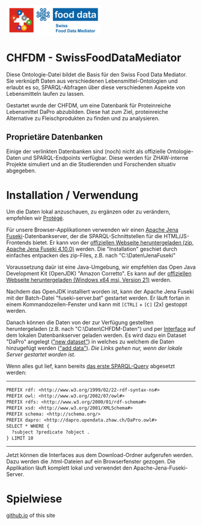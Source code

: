<img src="food-data-submarke_kombi.png" width="50%" alt="Logo">

# CHFDM - SwissFoodDataMediator

Diese Ontologie-Datei bildet die Basis für den Swiss Food Data Mediator. Sie verknüpft Daten aus verschiedenen Lebensmittel-Ontologien und erlaubt es so, SPARQL-Abfragen über diese verschiedenen Aspekte von Lebensmitteln laufen zu lassen.  

Gestartet wurde der CHFDM, um eine Datenbank für Proteinreiche Lebensmittel DaPro abzubilden. Diese hat zum Ziel, proteinreiche Alternative zu Fleischprodukten zu finden und zu analysieren.  

## Proprietäre Datenbanken

Einige der verlinkten Datenbanken sind (noch) nicht als offizielle Ontologie-Daten und SPARQL-Endpoints verfügbar. Diese werden für ZHAW-interne Projekte simuliert und an die Studierenden und Forschenden situativ abgegeben.  

# Installation / Verwendung

Um die Daten lokal anzuschauen, zu ergänzen oder zu verändern, empfehlen wir [Protégé](https://protege.stanford.edu/).  

Für unsere Browser-Applikationen verwenden wir einen [Apache Jena Fuseki](https://jena.apache.org/documentation/fuseki2/)-Datenbankserver, der die SPARQL-Schnittstellen für die HTML/JS-Frontends bietet. Er kann von der [offiziellen Webseite heruntergeladen (zip, Apache Jena Fuseki 4.10.0)](https://dlcdn.apache.org/jena/binaries/apache-jena-fuseki-4.10.0.zip) werden. Die "Installation" geschiet durch einfaches entpacken des zip-Files, z.B. nach "C:\Daten\JenaFuseki\"   

Voraussetzung daür ist eine Java-Umgebung, wir empfehlen das Open Java Development Kit (OpenJDK) "Amazon Corretto". Es kann auf der [offiziellen Webseite heruntergeladen (Windows x64 msi, Version 21)](https://corretto.aws/downloads/latest/amazon-corretto-21-x64-windows-jdk.msi) werden.  

Nachdem das OpenJDK installiert worden ist, kann der Apache Jena Fuseki mit der Batch-Datei "fuseki-server.bat" gestartet werden. Er läuft fortan in einem Kommandozeilen-Fenster und kann mit ``[CTRL]`` + ``[C]`` (2x) gestoppt werden.  

Danach können die Daten von der zur Verfügung gestellten heruntergeladen (z.B. nach "C:\Daten\CHFDM-Daten\") und per [Interface](http://localhost:3030/#/) auf dem lokalen Datenbankserver geladen werden. Es wird dazu ein Dataset "DaPro" angelegt (["new dataset"](http://localhost:3030/#/manage/new)) in welches zu welchem die Daten hinzugefügt werden (["add data"](http://localhost:3030/#/dataset/DaPro/upload)). *Die Links gehen nur, wenn der lokale Server gestartet worden ist.*  

Wenn alles gut lief, kann bereits [das erste SPARQL-Query](http://localhost:3030/#/dataset/DaPro/query) abgesetzt werden:  

---  
    PREFIX rdf: <http://www.w3.org/1999/02/22-rdf-syntax-ns#>  
    PREFIX owl: <http://www.w3.org/2002/07/owl#>  
    PREFIX rdfs: <http://www.w3.org/2000/01/rdf-schema#>  
    PREFIX xsd: <http://www.w3.org/2001/XMLSchema#>  
    PREFIX schema: <http://schema.org/>  
    PREFIX dapro: <http://dapro.opendata.zhaw.ch/DaPro.owl#>  
    SELECT * WHERE {  
      ?subject ?predicate ?object .  
    } LIMIT 10  
---  

Jetzt können die Interfaces aus dem Download-Ordner aufgerufen werden. Dazu werden die .html-Dateien auf ein Browserfenster gezogen. Die Applikation läuft komplett lokal und verwendet den Apache-Jena-Fuseki-Server.

# Spielwiese

[github.io](https://zhaw-icls-data-management-visualization.github.io/CHFDM---SwissFoodDataMediator/index_githubio.htm) of this site
